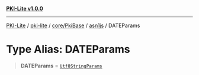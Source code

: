 [**PKI-Lite v1.0.0**](../../../../../../README.md)

---

[PKI-Lite](../../../../../../README.md) / [pki-lite](../../../../../README.md) / [core/PkiBase](../../../README.md) / [asn1js](../README.md) / DATEParams

# Type Alias: DATEParams

> **DATEParams** = [`Utf8StringParams`](../interfaces/Utf8StringParams.md)
